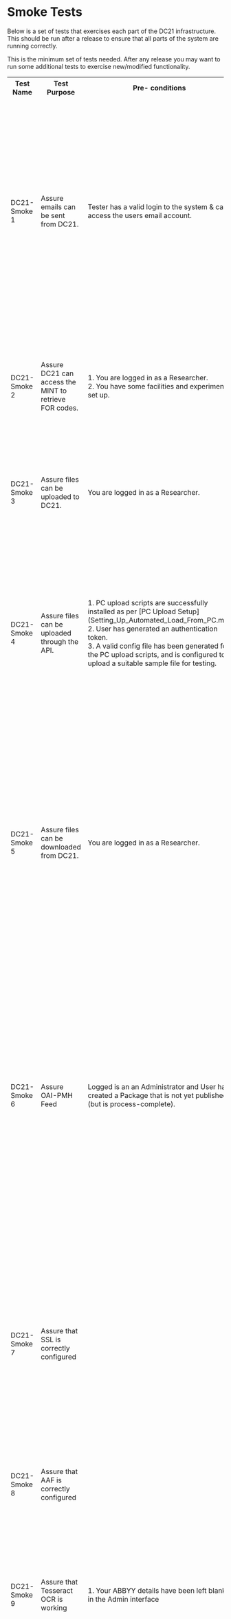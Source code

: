 # Smoke Tests

Below is a set of tests that exercises each part of the DC21 infrastructure. This should be run after a release to ensure that all parts of the system are running correctly.

This is the minimum set of tests needed. After any release you may want to run some additional tests to exercise new/modified functionality.

<table>
<tr>
<th>Test Name</th>
<th>Test Purpose</th>
<th>Pre- conditions</th>
<th>Test      Steps</th>
<th>Expected Results</th>
</tr>
<td>DC21-Smoke 1</td>
<td>Assure emails can be sent from DC21.</td>
<td>Tester has a valid login to the system & can access the users email account.</td>
<td>1. Go to the home page (ensure your are not already logged in).<br>
2. Click “Forgot your password?” button.<br>
3. Enter your user’s email address & click “Send me reset password”.<br>
</td>
<td>1. User should receive an email with a link to reset their password.<br>
2. User can click the link in the email and is taken to the change your password screen<br/>
Note: for the purposes of this test you do not need to actually reset your password, we just want to check that emails can be sent.
</td>
</tr>
<tr>
<td>DC21-Smoke 2</td>
<td>Assure DC21 can access the MINT to retrieve FOR codes.</td>
<td>1. You are logged in as a Researcher.<br/>
2. You have some facilities and experiments set up.</td>
<td>
1. Click "Facilities" tab<br/>
2. Click on an existing facility<br/>
3. Click on an existing experiment<br/>
4. Click 'Edit Experiment'
</td>
<td>
1. The FOR codes dropdown is populated.<br/>
2. The second and third level FOR code dropdowns are populated after the previous one is selected.
</tr>
<tr>
<td>DC21-Smoke 3</td>
<td>Assure files can be uploaded to DC21.</td>
<td>You are logged in as a Researcher.</td>
<td>
1. Click "Upload"<br/>
2. Select a file type, experiment, tags and enter a description<br/>
3. Select a suitable file to upload<br/>
4. Click Upload
</td>
<td>
1. File is uploaded successfully and can be found via search<br>
Note: you may wish to delete the file afterwards.
</td>
</tr>
<tr>
<td>DC21-Smoke 4</td>
<td>Assure files can be uploaded through the API.</td>
<td>1. PC upload scripts are successfully installed as per [PC Upload Setup](Setting_Up_Automated_Load_From_PC.md)<br>
2. User has generated an authentication token.<br>
3. A valid config file has been generated for the PC upload scripts, and is configured to upload a suitable sample file for testing.
</td>
<td>
1. Run the PC load batch file to upload the file.
</td>
<td>
1. The PC load log file has an entry with details about the file uploaded and a success message.<br>
2. After logging into DC21, you can find the newly uploaded file via search.<br/>
3. The file has the correct metadata and can be downloaded from DC21.<br/>
</td>
</tr>
<tr>
<td>DC21-Smoke 5</td>
<td>Assure files can be downloaded from DC21.</td>
<td>You are logged in as a Researcher.</td>
<td>
1. Go to Explore Data tab.<br/>
2. Search by multiple filters.</br>
3. After a successful search, add one file and click "Download"<br/>
4. Then add multiple files and click "Download"<br/>
</td>
<td>
1. Searches find the correct files.<br/>
2. The selected files can be downloaded. The download zip includes the correct files as well as metadata files relevant to the selected files. Check that file, facility and experiment metadata matches with what is displayed in the web application.
</td>
</tr>
<tr>
<td>DC21-Smoke 6</td>
<td>Assure OAI-PMH Feed</td>
<td>Logged is an an Administrator and User has created a Package that is not yet published (but is process-complete).</td>
<td>1. Go to Package detail page and note PackageID in the url<br>
2. On a terminal<br>
$ ssh devel@(your DC21 Instance url) e.g. ssh devel@jp-dc21-staging.intersect.org.au <br>
$ (enter your devel password) <br>
$ cd /data/dc21-data/unpublished_rif_cs <br>
$ ls (a list of unpublished rif-cs xmlfiles should display, including "rif-cs-(yourpackageID).xml" <br>
3. In DC21 instance, select "Publish" (User should see a success message) <br>
4. In the terminal <br>
$ ls    (your "rif-cs-(yourpackageID)" should no longer display) <br>
$ cd .. <br>
$ cd published_rif_cs <br>
Your "rif-cs-(yourpackageID).xml" should now display in this list.<br>
 </td>
<td>
There are "rif-cs-<ID>.xml" elements present for each published collection.<br>
</tr>
<tr>
<td>DC21-Smoke 7</td>
<td>Assure that SSL is correctly configured</td>
<td></td>
<td>
1.Go to https://< DC21-server-url >where < DC21-server-url > is your production server<br>
2. Go to http://< DC21-server-url > where < DC21-server-url > is your production server<br>
</td>
<td>
1. When visiting https://< DC21-server-url >, the home page is displayed. Browser displays padlock or similar to indicate that you are on a secure connection.<br>
2. When visiting http://< DC21-server-url >, you are redirected from http onto https<br>
</tr>
<tr>
<td>DC21-Smoke 8</td>
<td>Assure that AAF is correctly configured</td>
<td></td>
<td>
1. Go to https://< DC21-server-url >where < DC21-server-url > is your production server<br>
2. Click "Log in via AAF"<br>
</td>
<td>
1. You should be redirected to AAF to choose your Identity Provider and etc
</tr>
<tr>
<td>DC21-Smoke 9</td>
<td>Assure that Tesseract OCR is working</td>
<td>
1. Your ABBYY details have been left blank in the Admin interface<br>
</td>
<td>
1. Upload a .jpg file (eg image.jpg)<br>
2. Go to the image.jpg data file details page<br>
3. Press the OCR button<br>
</td>
<td>
1. The file image.jpg.txt should be created as the child of image.jpg
2. When processing is complete, image.jpg.txt should have "This file was automatically generated by OCR (Tesseract ...)" in the descripton.
</tr>
<tr>
<td>DC21-Smoke 10</td>
<td>Assure that ABBYY OCR is working</td>
<td>
1. You must have an account set up with an ABBYY instance.<br>
2. You must have the account details set up with the Admin interface.<br>
</td>
<td>
1. Upload a .jpg file (eg image.jpg)<br>
2. Go to the image.jpg data file details page<br>
3. Press the OCR button<br>
</td>
<td>
1. The file image.jpg.txt should be created as the child of image.jpg
2. When processing is complete, image.jpg.txt should have "This file was automatically generated by OCR (ABBYY ...)" in the descripton.
</tr>
<tr>
<td>DC21-Smoke 11</td>
<td>Assure that SR is working</td>
<td>
1. You must have an account set up with Koemei.<br>
2. You must have the account details set up with the Admin interface.<br>
</td>
<td>
1. Upload a .mp3 file (eg audio.mp3)<br>
2. Go to the audio.mp3 data file details page<br>
3. Press the SR button<br>
</td>
<td>
1. The file audio.mp3.txt should be created as the child of audio.mp3
2. When processing is complete, audio.mp3.txt should have "This file was automatically generated by SR (Koemei)" in the descripton.
</tr>
<table>

